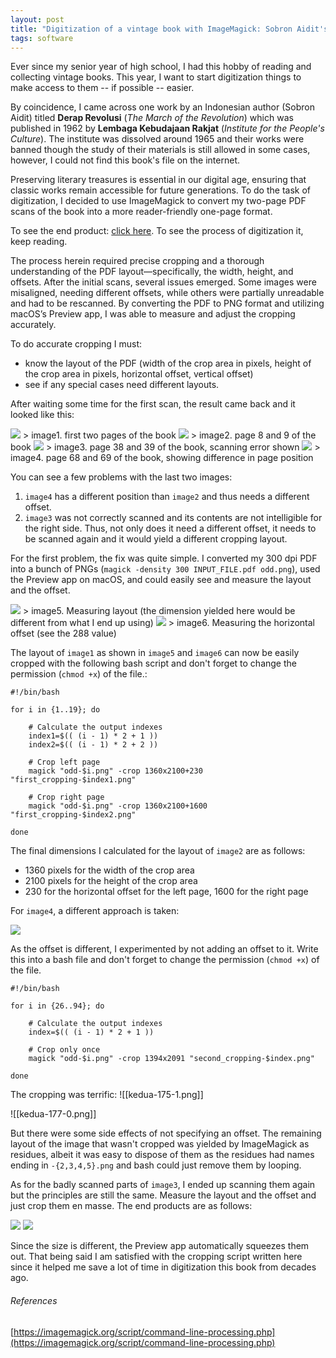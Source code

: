 ```yaml
---
layout: post
title: "Digitization of a vintage book with ImageMagick: Sobron Aidit's ‘Derap Revolusi’"
tags: software
---
```


Ever since my senior year of high school, I had this hobby of reading and collecting vintage books. This year,  I want to start digitization things to make access to them -- if possible -- easier. 

By coincidence, I came across one work by an Indonesian author (Sobron Aidit) titled **Derap Revolusi** (*The March of the Revolution*) which was published in 1962 by **Lembaga Kebudajaan Rakjat** (*Institute for the People's Culture*). The institute was dissolved around 1965 and their works were banned though the study of their materials is still allowed in some cases, however, I could not find this book's file on the internet.

Preserving literary treasures is essential in our digital age, ensuring that classic works remain accessible for future generations. To do the task of digitization, I decided to use ImageMagick to convert my two-page PDF scans of the book into a more reader-friendly one-page format.

To see the end product: [click here](https://drive.google.com/file/d/1o-mGwjeIqgEW15cOdsze2Mi5E_ReHEt8/view?usp=sharing). To see the process of digitization it, keep reading.

The process herein required precise cropping and a thorough understanding of the PDF layout—specifically, the width, height, and offsets. After the initial scans, several issues emerged. Some images were misaligned, needing different offsets, while others were partially unreadable and had to be rescanned. By converting the PDF to PNG format and utilizing macOS’s Preview app, I was able to measure and adjust the cropping accurately.

To do accurate cropping I must:
 - know the layout of the PDF (width of the crop area in pixels, height of the crop area in pixels, horizontal offset, vertical offset) 
 - see if any special cases need different layouts. 
  
 After waiting some time for the first scan, the result came back and it looked like this:

<img src="assets/posts/2024/digitization-derap-revolusi/Pasted image 20240625084551.png" />
> image1. first two pages of the book

<img src="assets/posts/2024/digitization-derap-revolusi/Pasted image 20240625084607.png" />
> image2. page 8 and 9 of the book

<img src="assets/posts/2024/digitization-derap-revolusi/Pasted image 20240625084639.png" />
> image3. page 38 and 39 of the book, scanning error shown

<img src="assets/posts/2024/digitization-derap-revolusi/Pasted image 20240625084704.png" />
> image4. page 68 and 69 of the book, showing difference in page position


You can see a few problems with the last two images: 
1. `image4` has a different position than `image2` and thus needs a different offset.
2. `image3` was not correctly scanned and its contents are not intelligible for the right side. Thus, not only does it need a different offset, it needs to be scanned again and it would yield a different cropping layout.

For the first problem, the fix was quite simple. I converted my 300 dpi PDF into a bunch of PNGs (`magick -density 300 INPUT_FILE.pdf odd.png`), used the Preview app on macOS, and could easily see and measure the layout and the offset.

<img src="assets/posts/2024/digitization-derap-revolusi/Pasted image 20240625101304.png" />
> image5. Measuring layout (the dimension yielded here would be different from what I end up using)


<img src="assets/posts/2024/digitization-derap-revolusi/Pasted image 20240625101403.png" />
> image6. Measuring the horizontal offset (see the 288 value)


The layout of `image1` as shown in `image5` and `image6` can now be easily cropped with the following bash script and don't forget to change the permission (`chmod +x`) of the file.:

```shell
#!/bin/bash 

for i in {1..19}; do

	# Calculate the output indexes
	index1=$(( (i - 1) * 2 + 1 ))
	index2=$(( (i - 1) * 2 + 2 ))

	# Crop left page
	magick "odd-$i.png" -crop 1360x2100+230 "first_cropping-$index1.png"

	# Crop right page
	magick "odd-$i.png" -crop 1360x2100+1600 "first_cropping-$index2.png"

done
```

The final dimensions I calculated for the layout of `image2` are as follows: 
- 1360 pixels for the width of the crop area
- 2100 pixels for the height of the crop area
- 230 for the horizontal offset for the left page, 1600 for the right page

For `image4`, a different approach is taken:

<img src="assets/posts/2024/digitization-derap-revolusi/Pasted image 20240625084704.png" />

As the offset is different, I experimented by not adding an offset to it. Write this into a bash file and don't forget to change the permission (`chmod +x`) of the file.
```shell
#!/bin/bash 

for i in {26..94}; do

	# Calculate the output indexes
	index=$(( (i - 1) * 2 + 1 ))

	# Crop only once
	magick "odd-$i.png" -crop 1394x2091 "second_cropping-$index.png"

done
```

The cropping was terrific:
![[kedua-175-1.png]]

![[kedua-177-0.png]]

But there were some side effects of not specifying an offset. The remaining layout of the image that wasn't cropped was yielded by ImageMagick as residues, albeit it was easy to dispose of them as the residues had names ending in `-{2,3,4,5}.png` and bash could just remove them by looping.

As for the badly scanned parts of `image3`, I ended up scanning them again but the principles are still the same. Measure the layout and the offset and just crop them en masse. The end products are as follows:

<img src="assets/posts/2024/digitization-derap-revolusi/Pasted image 20240625103824.png" />
<img src="assets/posts/2024/digitization-derap-revolusi/Pasted image 20240625103847.png" />

Since the size is different, the Preview app automatically squeezes them out. That being said I am satisfied with the cropping script written here since it helped me save a lot of time in digitization this book from decades ago.

###### References

[https://imagemagick.org/script/command-line-processing.php](https://imagemagick.org/script/command-line-processing.php)